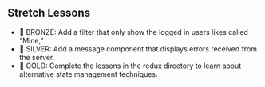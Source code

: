 ## Stretch Lessons
- 🥉 BRONZE:  Add a filter that only show the logged in users likes called “Mine,”
- 🥈 SILVER:  Add a message component that displays errors received from the server.
- 🥇 GOLD:  Complete the lessons in the redux directory to learn about alternative state management techniques.
